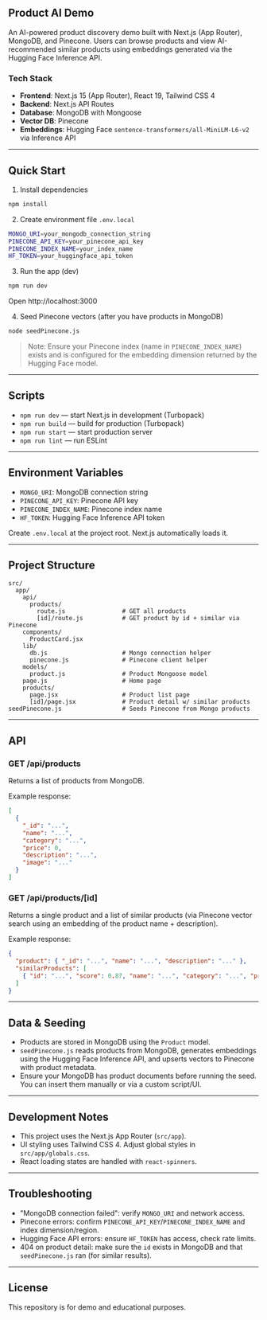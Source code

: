 ## Product AI Demo

An AI-powered product discovery demo built with Next.js (App Router), MongoDB, and Pinecone. Users can browse products and view AI-recommended similar products using embeddings generated via the Hugging Face Inference API.

### Tech Stack
- **Frontend**: Next.js 15 (App Router), React 19, Tailwind CSS 4
- **Backend**: Next.js API Routes
- **Database**: MongoDB with Mongoose
- **Vector DB**: Pinecone
- **Embeddings**: Hugging Face `sentence-transformers/all-MiniLM-L6-v2` via Inference API

---

## Quick Start

1) Install dependencies
```bash
npm install
```

2) Create environment file `.env.local`
```bash
MONGO_URI=your_mongodb_connection_string
PINECONE_API_KEY=your_pinecone_api_key
PINECONE_INDEX_NAME=your_index_name
HF_TOKEN=your_huggingface_api_token
```

3) Run the app (dev)
```bash
npm run dev
```
Open http://localhost:3000

4) Seed Pinecone vectors (after you have products in MongoDB)
```bash
node seedPinecone.js
```

> Note: Ensure your Pinecone index (name in `PINECONE_INDEX_NAME`) exists and is configured for the embedding dimension returned by the Hugging Face model.

---

## Scripts
- `npm run dev` — start Next.js in development (Turbopack)
- `npm run build` — build for production (Turbopack)
- `npm run start` — start production server
- `npm run lint` — run ESLint

---

## Environment Variables
- `MONGO_URI`: MongoDB connection string
- `PINECONE_API_KEY`: Pinecone API key
- `PINECONE_INDEX_NAME`: Pinecone index name
- `HF_TOKEN`: Hugging Face Inference API token

Create `.env.local` at the project root. Next.js automatically loads it.

---

## Project Structure
```
src/
  app/
    api/
      products/
        route.js                # GET all products
        [id]/route.js           # GET product by id + similar via Pinecone
    components/
      ProductCard.jsx
    lib/
      db.js                     # Mongo connection helper
      pinecone.js               # Pinecone client helper
    models/
      product.js                # Product Mongoose model
    page.js                     # Home page
    products/
      page.jsx                  # Product list page
      [id]/page.jsx             # Product detail w/ similar products
seedPinecone.js                 # Seeds Pinecone from Mongo products
```

---

## API

### GET /api/products
Returns a list of products from MongoDB.

Example response:
```json
[
  {
    "_id": "...",
    "name": "...",
    "category": "...",
    "price": 0,
    "description": "...",
    "image": "..."
  }
]
```

### GET /api/products/[id]
Returns a single product and a list of similar products (via Pinecone vector search using an embedding of the product name + description).

Example response:
```json
{
  "product": { "_id": "...", "name": "...", "description": "..." },
  "similarProducts": [
    { "id": "...", "score": 0.87, "name": "...", "category": "...", "price": 0, "description": "...", "image": "..." }
  ]
}
```

---

## Data & Seeding
- Products are stored in MongoDB using the `Product` model.
- `seedPinecone.js` reads products from MongoDB, generates embeddings using the Hugging Face Inference API, and upserts vectors to Pinecone with product metadata.
- Ensure your MongoDB has product documents before running the seed. You can insert them manually or via a custom script/UI.

---

## Development Notes
- This project uses the Next.js App Router (`src/app`).
- UI styling uses Tailwind CSS 4. Adjust global styles in `src/app/globals.css`.
- React loading states are handled with `react-spinners`.

---

## Troubleshooting
- "MongoDB connection failed": verify `MONGO_URI` and network access.
- Pinecone errors: confirm `PINECONE_API_KEY`/`PINECONE_INDEX_NAME` and index dimension/region.
- Hugging Face API errors: ensure `HF_TOKEN` has access, check rate limits.
- 404 on product detail: make sure the `id` exists in MongoDB and that `seedPinecone.js` ran (for similar results).

---

## License
This repository is for demo and educational purposes.
